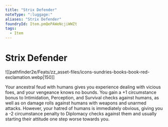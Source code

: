 ```yaml
---
title: "Strix Defender"
noteType: ":luggage:"
aliases: "Strix Defender"
foundryId: Item.pmQePAWeNcjiWWZt
tags:
  - Item
---
```


# Strix Defender
![[pathfinder2e/Feats/zz_asset-files/icons-sundries-books-book-red-exclamation.webp|150]]

Your ancestral feud with humans gives you experience dealing with vicious foes, and your vengeance knows no bounds. You gain a +1 circumstance bonus to Intimidation, Perception, and Survival checks against humans, as well as on damage rolls against humans with weapons and unarmed attacks. However, your hatred of humans is immediately obvious, giving you a -2 circumstance penalty to Diplomacy checks against them and usually starting their attitude one step worse towards you.
